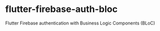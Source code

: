 # flutter-firebase-auth-bloc
Flutter Firebase authentication with Business Logic Components (BLoC) 
